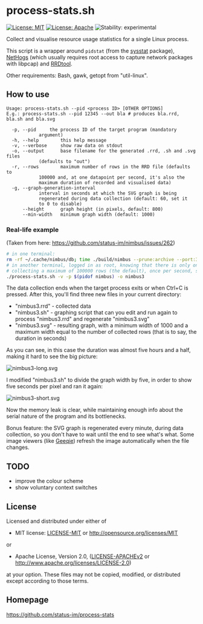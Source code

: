 # process-stats.sh

[![License: MIT](https://img.shields.io/badge/License-MIT-blue.svg)](https://opensource.org/licenses/MIT)
[![License: Apache](https://img.shields.io/badge/License-Apache%202.0-blue.svg)](https://opensource.org/licenses/Apache-2.0)
![Stability: experimental](https://img.shields.io/badge/stability-experimental-orange.svg)

Collect and visualise resource usage statistics for a single Linux process.

This script is a wrapper around `pidstat` (from the [sysstat](http://sebastien.godard.pagesperso-orange.fr/index.html) package), [NetHogs](https://github.com/raboof/nethogs) (which usually requires root access to capture network packages with libpcap) and [RRDtool](https://oss.oetiker.ch/rrdtool/).

Other requirements: Bash, gawk, getopt from "util-linux".

## How to use

```text
Usage: process-stats.sh --pid <process ID> [OTHER OPTIONS]
E.g.: process-stats.sh --pid 12345 --out bla # produces bla.rrd, bla.sh and bla.svg

  -p, --pid		the process ID of the target program (mandatory
			argument)
  -h, --help		this help message
  -v, --verbose		show raw data on stdout
  -o, --output		base filename for the generated .rrd, .sh and .svg files
			(defaults to "out")
  -r, --rows		maximum number of rows in the RRD file (defaults to
			100000 and, at one datapoint per second, it's also the
			maximum duration of recorded and visualised data)
  -g, --graph-generation-interval
			interval in seconds at which the SVG graph is being
			regenerated during data collection (default: 60, set it
			to 0 to disable)
      --height		graph height (in pixels, default: 800)
      --min-width	minimum graph width (default: 1000)
```

### Real-life example

(Taken from here: https://github.com/status-im/nimbus/issues/262)

```bash
# in one terminal:
rm -rf ~/.cache/nimbus/db; time ./build/nimbus --prune:archive --port:30304 &>output3.log
# in another terminal, logged in as root, knowing that there is only one "nimbus" process running,
# collecting a maximum of 100000 rows (the default), once per second, showing the raw data on stdout:
./process-stats.sh -v -p $(pidof nimbus) -o nimbus3
```

The data collection ends when the target process exits or when Ctrl+C is
pressed. After this, you'll find three new files in your current directory:

- "nimbus3.rrd" - collected data
- "nimbus3.sh" - graphing script that can you edit and run again to process "nimbus3.rrd" and regenerate "nimbus3.svg"
- "nimbus3.svg" - resulting graph, with a minimum width of 1000 and a maximum width equal to the number of collected rows (that is to say, the duration in seconds)

As you can see, in this case the duration was almost five hours and a half, making it hard to see the big picture:

![nimbus3-long.svg](https://gist.githubusercontent.com/stefantalpalaru/8a676e9ba726b4d5b73107fc9ba23f58/raw/a89f2b9f022df2f7ed6fd31667d421a96a98349a/nimbus3-long.svg?sanitize=true)

I modified "nimbus3.sh" to divide the graph width by five, in order to show five seconds per pixel and ran it again:

![nimbus3-short.svg](https://gist.githubusercontent.com/stefantalpalaru/04e3bdf9630cf19b65fb2878daa107b5/raw/a2291a0e7705e780f7cd0d21b85786a13b8fc3dc/nimbus3-short.svg?sanitize=true)

Now the memory leak is clear, while maintaining enough info about the serial nature of the program and its bottlenecks.

Bonus feature: the SVG graph is regenerated every minute, during data
collection, so you don't have to wait until the end to see what's what.
Some image viewers (like [Geeqie](http://geeqie.org/)) refresh the image
automatically when the file changes.

## TODO

- improve the colour scheme
- show voluntary context switches

## License

Licensed and distributed under either of

* MIT license: [LICENSE-MIT](LICENSE-MIT) or http://opensource.org/licenses/MIT

or

* Apache License, Version 2.0, ([LICENSE-APACHEv2](LICENSE-APACHEv2) or http://www.apache.org/licenses/LICENSE-2.0)

at your option. These files may not be copied, modified, or distributed except according to those terms.

## Homepage

https://github.com/status-im/process-stats

